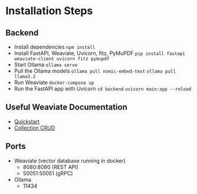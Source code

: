 # Installation Steps

## Backend

- Install dependencies
  `npm install`
- Install FastAPI, Weaviate, Uvicorn, fitz, PyMuPDF
  `pip install fastapi weaviate-client uvicorn fitz pymupdf`
- Start Ollama
  `ollama serve`
- Pull the Ollama models
  `ollama pull nomic-embed-text`
  `ollama pull llama3.2`
- Run Weaviate
  `docker-compose up`
- Run the FastAPI app with Uvicorn
  `cd backend`
  `uvicorn main:app --reload`

## Useful Weaviate Documentation

- [Quickstart](https://docs.weaviate.io/weaviate/quickstart/local)
- [Collection CRUD](https://docs.weaviate.io/weaviate/manage-collections/collection-operations)

## Ports

- Weaviate (vector database running in docker)
  - 8080:8080 (REST API)
  - 50051:50051 (gRPC)
- Ollama
  - 11434
